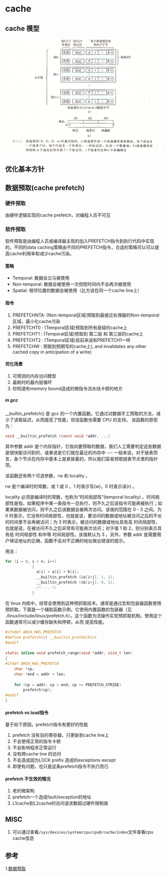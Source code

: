 # cache
## cache 模型
![cache模型](pics/cache_model.png)
### 
## 优化基本方针
## 数据预取(cache prefetch)
### 硬件预取
由硬件逻辑实现的cache prefetch，对编程人员不可见
### 软件预取
软件预取是由编程人员或编译器主观的加入PREFETCH指令到执行代码中实现的。不同的data caching策略由不同的PREFETCH指令，合适的策略可以可以提高cache利用率和减少cache污染。
#### 策略
- Temporal: 数据会立马被使用
- Non-temporal: 数据会被使用一次但短时间内不会再次被使用
- Spatial: 相邻位置的数据会被使用（比方说在同一个cache line上）
#### 指令
1. PREFETCHNTA: (Non-temporal区域)预取到最接近处理器的Non-temporal区域，最小化cache污染
2. PREFETCHT0 : (Temporal区域)预取到所有层级的cache上
3. PREFETCHT1 : (Temporal区域)预取到 第二层 和 第三层的cache上
4. PREFETCHT2 : (Temporal区域)目前来说和PREFETCH1一样
5. PREFETCHW  : 预取到预期写的cache上(, and invalidates any other cached copy in anticipation of a write)
#### 优化场景
1. 可预测的内存访问模型
2. 最耗时的最内层循环
3. 你知道有memory bound造成的微指令流水线卡顿的地方
##### in gcc
__builtin_prefetch() 是 gcc 的一个内置函数。它通过对数据手工预取的方法，减少了读取延迟，从而提高了性能，但该函数也需要 CPU 的支持。
该函数的原型为：
``` C
void __builtin_prefetch (const void *addr, ...)
```
其中参数 addr 是个内存指针，它指向要预取的数据，我们人工需要判定这些数据是很快能访问到的，或者说是它们就在最近的内存中 --- 一般来说，对于链表而言，各个节点在内存中基本上是紧挨着的，所以我们容易预取链表节点里的指针项。

该函数还有两个可选参数，rw 和 locality 。

rw 是个编译时的常数，或 1 或 0 。1 时表示写(w)，0 时表示读(r) 。

locality 必须是编译时的常数，也称为“时间局部性”(temporal locality) 。时间局部性是指，如果程序中某一条指令一旦执行，则不久之后该指令可能再被执行；如果某数据被访问，则不久之后该数据会被再次访问。该值的范围在 0 - 3 之间。为 0 时表示，它没有时间局部性，也就是说，要访问的数据或地址被访问之后的不长的时间里不会再被访问；为 3 时表示，被访问的数据或地址具有高 时间局部性，也就是说，在被访问不久之后非常有可能再次访问；对于值 1 和 2，则分别表示具有低 时间局部性 和中等 时间局部性。该值默认为 3 。另外，参数 addr 是需要用户保证地址的正确，函数不会对不正确的地址做出错误的提示。

用法：
``` C
for (i = 0; i < n; i++)
            {
              a[i] = a[i] + b[i];
              __builtin_prefetch (&a[i+j], 1, 1);
              __builtin_prefetch (&b[i+j], 0, 1);
              /* ... */
            }
```

在 linux 内核中，经常会使用到这种预抓取技术。通常是通过宏和包装器函数使用预抓取。下面是一个辅助函数示例，它使用内置函数的包装器（见 ./linux/include/linux/prefetch.h）。这个函数为流操作实现预抓取机制。使用这个函数通常可以减少缓存缺失和停顿，从而 提高性能。
``` C
#ifndef ARCH_HAS_PREFETCH
#define prefetch(x) __builtin_prefetch(x)
#endif
 
static inline void prefetch_range(void *addr, size_t len)
{
#ifdef ARCH_HAS_PREFETCH
    char *cp;
    char *end = addr + len;
 
    for (cp = addr; cp < end; cp += PREFETCH_STRIDE)
        prefetch(cp);
#endif
}
```
#### prefetch vs load指令
基于如下原因，prefetch指令有更好的性能
1. prefetch 没有目的寄存器，只更新到cache line上
2. 不会使得正常的指令卡顿
3. 不会影响程序正常运行
4. 没有跨cache line 的访问
5. 不会造成因为LOCK prefix 造成的exceptions except
6. 即使有问题，也只是这条prefetch指令不执行而已
#### prefetch 不生效的情况
1. 老的微架构
2. prefetch一个造成fault/exception的地址
3. L1cache到L2cache的访问请求数超过硬件限制值
## MISC
1. 可以通过查看`/sys/devices/system/cpu/cpu0/cache/index`文件查看cpu cache信息
## 参考
1.[数据预取](https://www.cnblogs.com/dongzhiquan/p/3694858.html)